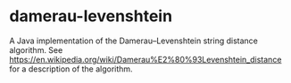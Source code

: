 # damerau-levenshtein
A Java implementation of the Damerau–Levenshtein string distance algorithm. See https://en.wikipedia.org/wiki/Damerau%E2%80%93Levenshtein_distance for a description of the algorithm.
